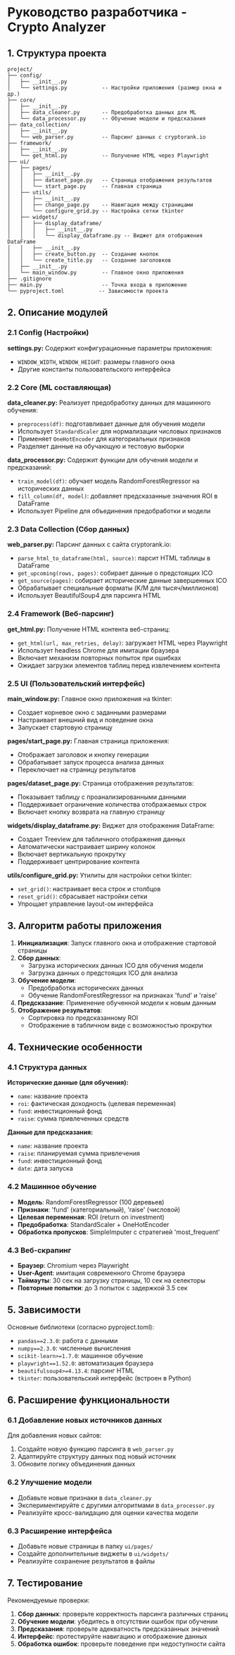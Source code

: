 # Руководство разработчика - Crypto Analyzer

## 1. Структура проекта

```
project/
├── config/
│   ├── __init__.py
│   └── settings.py           -- Настройки приложения (размер окна и др.)
├── core/
│   ├── __init__.py
│   ├── data_cleaner.py       -- Предобработка данных для ML
│   └── data_processor.py     -- Обучение модели и предсказания
├── data_collection/
│   ├── __init__.py
│   └── web_parser.py         -- Парсинг данных с cryptorank.io
├── framework/
│   ├── __init__.py
│   └── get_html.py           -- Получение HTML через Playwright
├── ui/
│   ├── pages/
│   │   ├── __init__.py
│   │   ├── dataset_page.py   -- Страница отображения результатов
│   │   └── start_page.py     -- Главная страница
│   ├── utils/
│   │   ├── __init__.py
│   │   ├── change_page.py    -- Навигация между страницами
│   │   └── configure_grid.py -- Настройка сетки tkinter
│   ├── widgets/
│   │   ├── display_dataframe/
│   │   │   ├── __init__.py
│   │   │   └── display_dataframe.py -- Виджет для отображения DataFrame
│   │   ├── __init__.py
│   │   ├── create_button.py  -- Создание кнопок
│   │   └── create_title.py   -- Создание заголовков
│   ├── __init__.py
│   └── main_window.py        -- Главное окно приложения
├── .gitignore
├── main.py                   -- Точка входа в приложение
└── pyproject.toml           -- Зависимости проекта
```

## 2. Описание модулей

### 2.1 Config (Настройки)

**settings.py:**
Содержит конфигурационные параметры приложения:
- `WINDOW_WIDTH`, `WINDOW_HEIGHT`: размеры главного окна
- Другие константы пользовательского интерфейса

### 2.2 Core (ML составляющая)

**data_cleaner.py:**
Реализует предобработку данных для машинного обучения:
- `preprocess(df)`: подготавливает данные для обучения модели
- Использует `StandardScaler` для нормализации числовых признаков
- Применяет `OneHotEncoder` для категориальных признаков
- Разделяет данные на обучающую и тестовую выборки

**data_processor.py:**
Содержит функции для обучения модели и предсказаний:
- `train_model(df)`: обучает модель RandomForestRegressor на исторических данных
- `fill_column(df, model)`: добавляет предсказанные значения ROI в DataFrame
- Использует Pipeline для объединения предобработки и модели

### 2.3 Data Collection (Сбор данных)

**web_parser.py:**
Парсинг данных с сайта cryptorank.io:
- `parse_html_to_dataframe(html, source)`: парсит HTML таблицы в DataFrame
- `get_upcoming(rows, pages)`: собирает данные о предстоящих ICO
- `get_source(pages)`: собирает исторические данные завершенных ICO
- Обрабатывает специальные форматы (K/M для тысяч/миллионов)
- Использует BeautifulSoup4 для парсинга HTML

### 2.4 Framework (Веб-парсинг)

**get_html.py:**
Получение HTML контента веб-страниц:
- `get_html(url, max_retries, delay)`: загружает HTML через Playwright
- Использует headless Chrome для имитации браузера
- Включает механизм повторных попыток при ошибках
- Ожидает загрузки элементов таблиц перед извлечением контента

### 2.5 UI (Пользовательский интерфейс)

**main_window.py:**
Главное окно приложения на tkinter:
- Создает корневое окно с заданными размерами
- Настраивает внешний вид и поведение окна
- Запускает стартовую страницу

**pages/start_page.py:**
Главная страница приложения:
- Отображает заголовок и кнопку генерации
- Обрабатывает запуск процесса анализа данных
- Переключает на страницу результатов

**pages/dataset_page.py:**
Страница отображения результатов:
- Показывает таблицу с проанализированными данными
- Поддерживает ограничение количества отображаемых строк
- Включает кнопку возврата на главную страницу

**widgets/display_dataframe.py:**
Виджет для отображения DataFrame:
- Создает Treeview для табличного отображения данных
- Автоматически настраивает ширину колонок
- Включает вертикальную прокрутку
- Поддерживает центрирование контента

**utils/configure_grid.py:**
Утилиты для настройки сетки tkinter:
- `set_grid()`: настраивает веса строк и столбцов
- `reset_grid()`: сбрасывает настройки сетки
- Упрощает управление layout-ом интерфейса

## 3. Алгоритм работы приложения

1. **Инициализация**: Запуск главного окна и отображение стартовой страницы
2. **Сбор данных**: 
   - Загрузка исторических данных ICO для обучения модели
   - Загрузка данных о предстоящих ICO для анализа
3. **Обучение модели**: 
   - Предобработка исторических данных
   - Обучение RandomForestRegressor на признаках 'fund' и 'raise'
4. **Предсказание**: Применение обученной модели к новым данным
5. **Отображение результатов**: 
   - Сортировка по предсказанному ROI
   - Отображение в табличном виде с возможностью прокрутки

## 4. Технические особенности

### 4.1 Структура данных

**Исторические данные (для обучения):**
- `name`: название проекта
- `roi`: фактическая доходность (целевая переменная)
- `fund`: инвестиционный фонд
- `raise`: сумма привлеченных средств

**Данные для предсказания:**
- `name`: название проекта
- `raise`: планируемая сумма привлечения
- `fund`: инвестиционный фонд
- `date`: дата запуска

### 4.2 Машинное обучение

- **Модель**: RandomForestRegressor (100 деревьев)
- **Признаки**: 'fund' (категориальный), 'raise' (числовой)
- **Целевая переменная**: ROI (return on investment)
- **Предобработка**: StandardScaler + OneHotEncoder
- **Обработка пропусков**: SimpleImputer с стратегией 'most_frequent'

### 4.3 Веб-скрапинг

- **Браузер**: Chromium через Playwright
- **User-Agent**: имитация современного Chrome браузера
- **Таймауты**: 30 сек на загрузку страницы, 10 сек на селекторы
- **Повторные попытки**: до 3 попыток с задержкой 3.5 сек

## 5. Зависимости

Основные библиотеки (согласно pyproject.toml):
- `pandas==2.3.0`: работа с данными
- `numpy==2.3.0`: численные вычисления
- `scikit-learn>=1.7.0`: машинное обучение
- `playwright==1.52.0`: автоматизация браузера
- `beautifulsoup4>=4.13.4`: парсинг HTML
- `tkinter`: пользовательский интерфейс (встроен в Python)

## 6. Расширение функциональности

### 6.1 Добавление новых источников данных
Для добавления новых сайтов:
1. Создайте новую функцию парсинга в `web_parser.py`
2. Адаптируйте структуру данных под новый источник
3. Обновите логику объединения данных

### 6.2 Улучшение модели
- Добавьте новые признаки в `data_cleaner.py`
- Экспериментируйте с другими алгоритмами в `data_processor.py`
- Реализуйте кросс-валидацию для оценки качества модели

### 6.3 Расширение интерфейса
- Добавьте новые страницы в папку `ui/pages/`
- Создайте дополнительные виджеты в `ui/widgets/`
- Реализуйте сохранение результатов в файлы

## 7. Тестирование

Рекомендуемые проверки:
1. **Сбор данных**: проверьте корректность парсинга различных страниц
2. **Обучение модели**: убедитесь в отсутствии ошибок при обучении
3. **Предсказания**: проверьте адекватность предсказанных значений
4. **Интерфейс**: протестируйте навигацию и отображение данных
5. **Обработка ошибок**: проверьте поведение при недоступности сайта